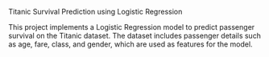 Titanic Survival Prediction using Logistic Regression

This project implements a Logistic Regression model to predict passenger survival on the Titanic dataset. The dataset includes passenger details such as age, fare, class, and gender, which are used as features for the model.
